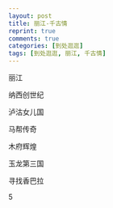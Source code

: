 ```yaml
---
layout: post
title: 丽江-千古情
reprint: true
comments: true
categories: [到处逛逛]
tags: [到处逛逛, 丽江, 千古情]
---
```


丽江

纳西创世纪

泸沽女儿国

马帮传奇

木府辉煌

玉龙第三国

寻找香巴拉

<script>
    photos=[
        ["http://of74i8aex.bkt.clouddn.com/images/20170501/DSC05764.jpg", "", "75%"],
        ["http://of74i8aex.bkt.clouddn.com/images/20170501/DSC05765.jpg", "", "75%"],
        ["http://of74i8aex.bkt.clouddn.com/images/20170501/DSC05767.jpg", "", "75%"],
        ["http://of74i8aex.bkt.clouddn.com/images/20170501/DSC05787.jpg", "", "75%"],
        ["http://of74i8aex.bkt.clouddn.com/images/20170501/DSC05798.jpg", "", "75%"],
        ["http://of74i8aex.bkt.clouddn.com/images/20170501/DSC05816.jpg", "", "75%"],
        ["http://of74i8aex.bkt.clouddn.com/images/20170501/DSC05869.jpg", "", "75%"],
        ["http://of74i8aex.bkt.clouddn.com/images/20170501/DSC05915.jpg", "", "75%"],
        ["http://of74i8aex.bkt.clouddn.com/images/20170501/DSC05918.jpg", "", "75%"],
        ["http://of74i8aex.bkt.clouddn.com/images/20170501/DSC05930.jpg", "", "75%"],
        ["http://of74i8aex.bkt.clouddn.com/images/20170501/DSC05940.jpg", "", "75%"],
        ["http://of74i8aex.bkt.clouddn.com/images/20170501/DSC05945.jpg", "", "75%"],
        ["http://of74i8aex.bkt.clouddn.com/images/20170501/DSC05946.jpg", "", "75%"],
        ["http://of74i8aex.bkt.clouddn.com/images/20170501/DSC05953.jpg", "", "75%"],
        ["http://of74i8aex.bkt.clouddn.com/images/20170501/DSC05961.jpg", "", "75%"],
        ["http://of74i8aex.bkt.clouddn.com/images/20170501/DSC05970.jpg", "", "75%"]
    ];
    for (var i=0; i<photos.length; i++)
    {
        document.write("<figure><a href=" + photos[i][0] + " target=_blank>")
        document.write("<img src=" + photos[i][0])
        if (photos[i][1] != "")
            document.write(" alt=" + photos[i][1])
        document.width(" width=" + photos[i][2] + ">")
        document.write("</a></figure>")
        if (photos[i].length > 3)
            document.write(photos[i][3] + "<br><br>")
        else if (photos[i][1] != "")
            document.write(photos[i][1] + "<br><br>")
        else
            document.write("<br>")
    }
</script>5